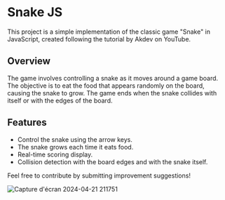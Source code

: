 # Snake JS

This project is a simple implementation of the classic game "Snake" in JavaScript, created following the tutorial by Akdev on YouTube.

## Overview

The game involves controlling a snake as it moves around a game board. The objective is to eat the food that appears randomly on the board, causing the snake to grow. The game ends when the snake collides with itself or with the edges of the board.

## Features

- Control the snake using the arrow keys.
- The snake grows each time it eats food.
- Real-time scoring display.
- Collision detection with the board edges and with the snake itself.

Feel free to contribute by submitting improvement suggestions!

![Capture d'écran 2024-04-21 211751](https://github.com/ginodalsasso/snake-JS/assets/159161313/d7c9c30d-0008-42d1-92e7-c57665e98f82)
